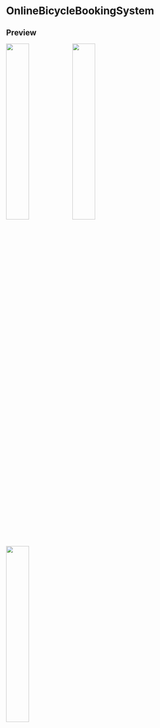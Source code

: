 # OnlineBicycleBookingSystem

## Preview

<img src="https://github.com/afryannn/OnlineBicycleBookingSystem/blob/master/git/prev1r.png" width="35%">
<img src="https://github.com/afryannn/OnlineBicycleBookingSystem/blob/master/git/prevspd2.png" width="35%">
<img src="https://github.com/afryannn/OnlineBicycleBookingSystem/blob/master/git/prevspd3.png" width="35%">

